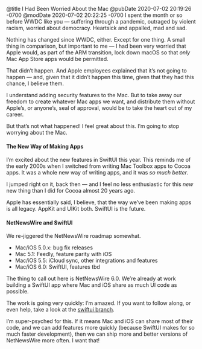 @title I Had Been Worried About the Mac
@pubDate 2020-07-02 20:19:26 -0700
@modDate 2020-07-02 20:22:25 -0700
I spent the month or so before WWDC like you — suffering through a pandemic, outraged by violent racism, worried about democracy. Heartsick and appalled, mad and sad.

Nothing has changed since WWDC, either. Except for one thing. A small thing in comparison, but important to me — I had been very worried that Apple would, as part of the ARM transition, lock down macOS so that <em>only</em> Mac App Store apps would be permitted.

That didn’t happen. And Apple employees explained that it’s not going to happen — and, given that it didn’t happen this time, given that they had this chance, I believe them.

I understand adding security features to the Mac. But to take away our freedom to create whatever Mac apps we want, and distribute them without Apple’s, or anyone’s, seal of approval, would be to take the heart out of my career.

But that’s not what happened! I feel great about this. I’m going to stop worrying about the Mac.

#### The New Way of Making Apps

I’m excited about the new features in SwiftUI this year. This reminds me of the early 2000s when I switched from writing Mac Toolbox apps to Cocoa apps. It was a whole new way of writing apps, and it was <em>so much better</em>.

I jumped right on it, back then — and I feel no less enthusiastic for this <em>new</em> new thing than I did for Cocoa almost 20 years ago.

Apple has essentially said, I believe, that the way we’ve been making apps is all legacy. AppKit and UIKit both. SwiftUI is the future.

#### NetNewsWire and SwiftUI

We re-jiggered the NetNewsWire roadmap somewhat.

* Mac/iOS 5.0.x: bug fix releases
* Mac 5.1: Feedly, feature parity with iOS
* Mac/iOS 5.5: iCloud sync, other integrations and features
* Mac/iOS 6.0: SwiftUI, features tbd

The thing to call out here is NetNewsWire 6.0. We’re already at work building a SwiftUI app where Mac and iOS share as much UI code as possible.

The work is going very quickly: I’m amazed. If you want to follow along, or even help, take a look at the [swiftui branch](https://github.com/Ranchero-Software/NetNewsWire/tree/swiftui).

I’m super-psyched for this. If it means Mac and iOS can share most of their code, and we can add features more quickly (because SwiftUI makes for so much faster development), then we can ship more and better versions of NetNewsWire more often. I want that!
